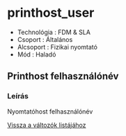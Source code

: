 # printhost\_user

* Technológia : FDM & SLA
* Csoport : Általános
* Alcsoport : Fizikai nyomtató
* Mód : Haladó

## Printhost felhasználónév

### Leírás

Nyomtatóhost felhasználónév

[Vissza a változók listájához](variable_list.md)

